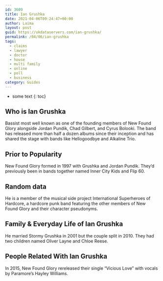 ```yaml
---
id: 3609
title: Ian Grushka
date: 2021-04-06T09:24:47+00:00
author: Laima
layout: post
guid: https://ukdataservers.com/ian-grushka/
permalink: /04/06/ian-grushka
tags:
  - claims
  - lawyer
  - doctor
  - house
  - multi family
  - online
  - poll
  - business
category: Guides
---
```


* some text
{: toc}


## Who is Ian Grushka
                  
                  
                  
Bassist most well known as one of the founding members of New Found Glory alongside Jordan Pundik, Chad Gilbert, and Cyrus Bolooki. The band has released more than half a dozen albums since their inception and has shared the stage with bands like Hellogoodbye and Alkaline Trio.
                  
              
            
              
            
                
                
                
## Prior to Popularity
                  
                  
                  
New Found Glory formed in 1997 with Grushka and Jordan Pundik. They&#8217;d previously been in bands together named Inner City Kids and Flip 60.
                  
              
            
              
            
                
                
                
## Random data
                  
                  
                  
He is a member of the musical side project International Superheroes of Hardcore, a hardcore punk band featuring the other members of New Found Glory and their character pseudonyms.
                  
              
            
              
            
                
                
                
## Family & Everyday Life of Ian Grushka
                  
                  
                  
He married Stormy Grushka in 2001 but the couple split in 2010. They had two children named Oliver Layne and Chloe Reese.
                  
              
            
              
            
                
                
                
## People Related With Ian Grushka
                  
                  
                  
In 2015, New Found Glory rereleased their single &#8220;Vicious Love&#8221; with vocals by Paramore&#8217;s Hayley Williams.
                  
              
            
              
            
                
              
            
              
              
            
            
              
            
          
          
          